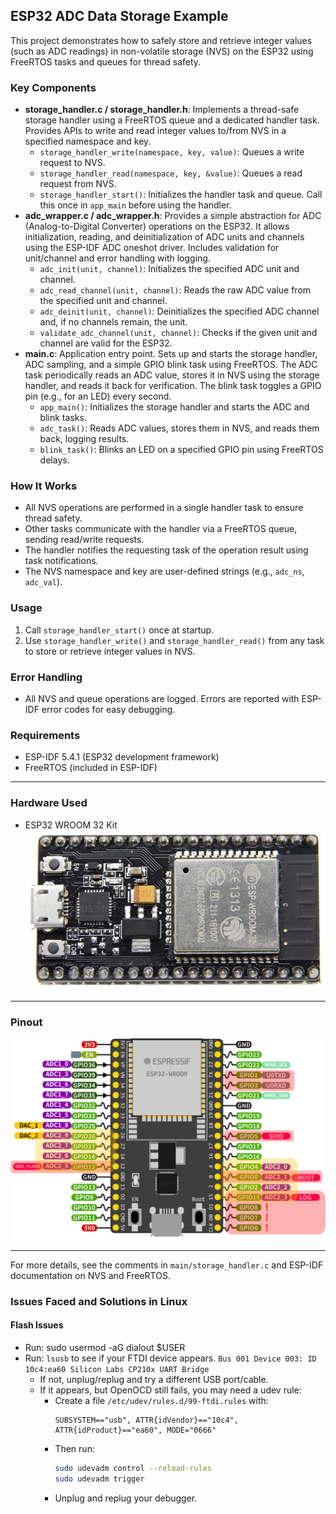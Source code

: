 ## ESP32 ADC Data Storage Example

This project demonstrates how to safely store and retrieve integer values (such as ADC readings) in non-volatile storage (NVS) on the ESP32 using FreeRTOS tasks and queues for thread safety.

### Key Components

- **storage_handler.c / storage_handler.h**: Implements a thread-safe storage handler using a FreeRTOS queue and a dedicated handler task. Provides APIs to write and read integer values to/from NVS in a specified namespace and key.
    - `storage_handler_write(namespace, key, value)`: Queues a write request to NVS.
    - `storage_handler_read(namespace, key, &value)`: Queues a read request from NVS.
    - `storage_handler_start()`: Initializes the handler task and queue. Call this once in `app_main` before using the handler.
- **adc_wrapper.c / adc_wrapper.h**: Provides a simple abstraction for ADC (Analog-to-Digital Converter) operations on the ESP32. It allows initialization, reading, and deinitialization of ADC units and channels using the ESP-IDF ADC oneshot driver. Includes validation for unit/channel and error handling with logging.
    - `adc_init(unit, channel)`: Initializes the specified ADC unit and channel.
    - `adc_read_channel(unit, channel)`: Reads the raw ADC value from the specified unit and channel.
    - `adc_deinit(unit, channel)`: Deinitializes the specified ADC channel and, if no channels remain, the unit.
    - `validate_adc_channel(unit, channel)`: Checks if the given unit and channel are valid for the ESP32.
- **main.c**: Application entry point. Sets up and starts the storage handler, ADC sampling, and a simple GPIO blink task using FreeRTOS. The ADC task periodically reads an ADC value, stores it in NVS using the storage handler, and reads it back for verification. The blink task toggles a GPIO pin (e.g., for an LED) every second.
    - `app_main()`: Initializes the storage handler and starts the ADC and blink tasks.
    - `adc_task()`: Reads ADC values, stores them in NVS, and reads them back, logging results.
    - `blink_task()`: Blinks an LED on a specified GPIO pin using FreeRTOS delays.

### How It Works

- All NVS operations are performed in a single handler task to ensure thread safety.
- Other tasks communicate with the handler via a FreeRTOS queue, sending read/write requests.
- The handler notifies the requesting task of the operation result using task notifications.
- The NVS namespace and key are user-defined strings (e.g., `adc_ns`, `adc_val`).

### Usage

1. Call `storage_handler_start()` once at startup.
2. Use `storage_handler_write()` and `storage_handler_read()` from any task to store or retrieve integer values in NVS.

### Error Handling

- All NVS and queue operations are logged. Errors are reported with ESP-IDF error codes for easy debugging.

### Requirements

- ESP-IDF 5.4.1 (ESP32 development framework)
- FreeRTOS (included in ESP-IDF)

---

### Hardware Used

- ESP32 WROOM 32 Kit
![ESP32 WROOM](images/ESP32.jpg)
---

### Pinout

![ESP32 WROOM Pinout](images/ESP32Pinout.png)

---
For more details, see the comments in `main/storage_handler.c` and ESP-IDF documentation on NVS and FreeRTOS.

### Issues Faced and Solutions in Linux

#### Flash Issues
- Run: sudo usermod -aG dialout $USER
- Run: `lsusb` to see if your FTDI device appears.
`Bus 001 Device 003: ID 10c4:ea60 Silicon Labs CP210x UART Bridge`
   - If not, unplug/replug and try a different USB port/cable.
   - If it appears, but OpenOCD still fails, you may need a udev rule:
     - Create a file `/etc/udev/rules.d/99-ftdi.rules` with:
       ```
       SUBSYSTEM=="usb", ATTR{idVendor}=="10c4", ATTR{idProduct}=="ea60", MODE="0666"
       ```
     - Then run:
       ```bash
       sudo udevadm control --reload-rules
       sudo udevadm trigger
       ```
     - Unplug and replug your debugger.